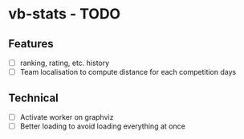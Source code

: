 # vb-stats - TODO

## Features

- [ ] ranking, rating, etc. history
- [ ] Team localisation to compute distance for each competition days

## Technical

- [ ] Activate worker on graphviz
- [ ] Better loading to avoid loading everything at once
